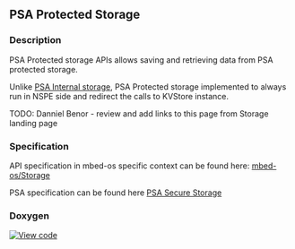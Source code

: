 ## PSA Protected Storage

### Description

PSA Protected storage APIs allows saving and retrieving data from PSA protected storage.

Unlike [PSA Internal storage](./psa_internal_storage.md), PSA Protected storage implemented to always run in NSPE side and redirect the calls to KVStore instance.

TODO: Danniel Benor - review and add links to this page from Storage landing page 

### Specification

API specification in mbed-os specific context can be found here: [mbed-os/Storage](../../storage/storage.md) 

PSA specification can be found here [PSA Secure Storage](https://pages.arm.com/PSA-APIs)

### Doxygen

[![View code](https://www.mbed.com/embed/?type=library)](../mbed-os-api-doxy/protected__storage_8h.html)